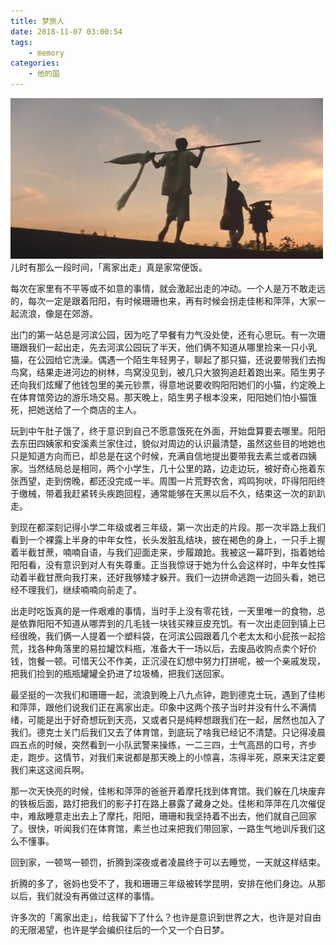 ```yaml
---
title: 梦旅人
date: 2018-11-07 03:00:54
tags:
    - memory
categories:
    - 他的国
---
```

![Picnic](/asserts/images/picnic.jpg)
儿时有那么一段时间，「离家出走」真是家常便饭。

<!-- more -->

每次在家里有不平等或不如意的事情，就会激起出走的冲动。一个人是万不敢走远的，每次一定是跟着阳阳，有时候珊珊也来，再有时候会拐走佳彬和萍萍，大家一起流浪，像是在郊游。

出门的第一站总是河滨公园，因为吃了早餐有力气没处使，还有心思玩。有一次珊珊跟我们一起出走，先去河滨公园玩了半天，他们俩不知道从哪里捡来一只小乳猫，在公园给它洗澡。偶遇一个陌生年轻男子，聊起了那只猫，还说要带我们去掏鸟窝，结果走进河边的树林，鸟窝没见到，被几只大狼狗追赶着跑出来。陌生男子还向我们炫耀了他钱包里的美元钞票，得意地说要收购阳阳她们的小猫，约定晚上在体育馆旁边的游乐场交易。那天晚上，陌生男子根本没来，阳阳她们怕小猫饿死，把她送给了一个商店的主人。

玩到中午肚子饿了，终于意识到自己不愿意饿死在外面，开始盘算要去哪里。阳阳去东田四姨家和安溪素兰家住过，貌似对周边的认识最清楚，虽然这些目的地她也只是知道方向而已，却总是在这个时候，充满自信地提出要带我去素兰或者四姨家。当然结局总是相同，两个小学生，几十公里的路，边走边玩，被好奇心拖着东张西望，走到傍晚，都还没完成一半。周围一片荒野农舍，鸡鸣狗吠，吓得阳阳终于缴械，带着我赶紧转头疾跑回程，通常能够在天黑以后不久，结束这一次的趴趴走。

到现在都深刻记得小学二年级或者三年级，第一次出走的片段。那一次半路上我们看到一个裸露上半身的中年女性，长头发脏乱结块，披在褐色的身上，一只手上握着半截甘蔗，喃喃自语，与我们迎面走来，步履踉跄。我被这一幕吓到，指着她给阳阳看，没有意识到对人有失尊重。正当我惊讶于她为什么会这样时，中年女性挥动着半截甘蔗向我打来，还好我够矮才躲开。我们一边拼命逃跑一边回头看，她已经不理我们，继续喃喃向前走了。

出走时吃饭真的是一件艰难的事情，当时手上没有零花钱，一天里唯一的食物，总是依靠阳阳不知道从哪弄到的几毛钱一块钱买辣豆皮充饥。有一次出走回到镇上已经很晚，我们俩一人提着一个塑料袋，在河滨公园跟着几个老太太和小屁孩一起拾荒，找各种角落里的易拉罐饮料瓶，准备大干一场以后，去废品收购点卖个好价钱，饱餐一顿。可惜天公不作美，正沉浸在幻想中努力打拼呢，被一个亲戚发现，把我们捡到的瓶瓶罐罐全扔进了垃圾桶，把我们送回家。

最坚挺的一次我们和珊珊一起，流浪到晚上八九点钟，跑到德克士玩，遇到了佳彬和萍萍，跟他们说我们正在离家出走。印象中这两个孩子当时并没有什么不满情绪，可能是出于好奇想玩到天亮，又或者只是纯粹想跟我们在一起，居然也加入了我们。德克士关门后我们又去了体育馆，到底玩了啥我已经记不清楚。只记得凌晨四五点的时候，突然看到一小队武警来操练，一二三四，士气高昂的口号，齐步走，跑步。这情节，对我们来说都是那天晚上的小惊喜，冻得半死，原来天注定要我们来这这阅兵啊。

那一次天快亮的时候，佳彬和萍萍的爸爸开着摩托找到体育馆。我们躲在几块废弃的铁板后面，路灯把我们的影子打在路上暴露了藏身之处。佳彬和萍萍在几次催促中，难敌睡意走出去上了摩托，阳阳，珊珊和我坚持着不出去，他们就自己回家了。很快，听闻我们在体育馆，素兰也过来把我们带回家，一路生气地训斥我们这么不懂事。

回到家，一顿骂一顿罚，折腾到深夜或者凌晨终于可以去睡觉，一天就这样结束。

折腾的多了，爸妈也受不了，我和珊珊三年级被转学昆明，安排在他们身边。从那以后，我们就没有再做过这样的事情。

许多次的「离家出走」，给我留下了什么？也许是意识到世界之大，也许是对自由的无限渴望，也许是学会编织往后的一个又一个白日梦。
